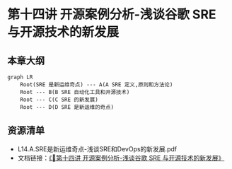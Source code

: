 # 第十四讲 开源案例分析-浅谈谷歌 SRE 与开源技术的新发展

## 本章大纲

~~~mermaid
graph LR
    Root(SRE 是新运维奇点) --- A(A SRE 定义,原则和方法论)
    Root --- B(B SRE 自动化工具和开源技术)
    Root --- C(C SRE 的新发展)
    Root --- D(D SRE 是新运维的奇点)
~~~

## 资源清单
- L14.A.SRE是新运维奇点-浅谈SRE和DevOps的新发展.pdf
- 文档链接：[《📘第十四讲 开源案例分析-浅谈谷歌 SRE 与开源技术的新发展》](./SRE是新运维奇点-浅谈SRE和DevOps的新发展.pdf)

